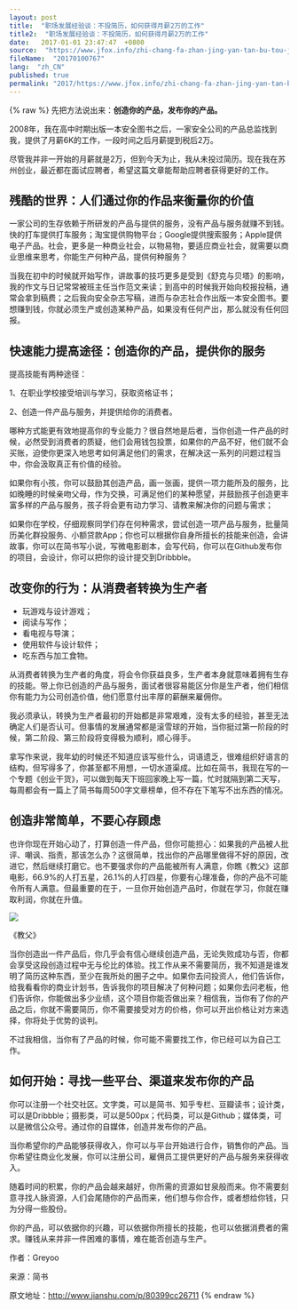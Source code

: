 ```yaml
---
layout: post
title:  "职场发展经验谈：不投简历，如何获得月薪2万的工作"
title2:  "职场发展经验谈：不投简历，如何获得月薪2万的工作"
date:   2017-01-01 23:47:47  +0800
source:  "https://www.jfox.info/zhi-chang-fa-zhan-jing-yan-tan-bu-tou-jian-li-ru-he-huo-de-yue-xin-2-wan-de-gong-zuo.html"
fileName:  "20170100767"
lang:  "zh_CN"
published: true
permalink: "2017/https://www.jfox.info/zhi-chang-fa-zhan-jing-yan-tan-bu-tou-jian-li-ru-he-huo-de-yue-xin-2-wan-de-gong-zuo.html"
---
```

{% raw %}
先把方法说出来：**创造你的产品，发布你的产品。**

2008年，我在高中时期出版一本安全图书之后，一家安全公司的产品总监找到我，提供了月薪6K的工作，一段时间之后月薪提到税后2万。

尽管我并非一开始的月薪就是2万，但到今天为止，我从未投过简历。现在我在苏州创业，最近都在面试应聘者，希望这篇文章能帮助应聘者获得更好的工作。

## 残酷的世界：人们通过你的作品来衡量你的价值

一家公司的生存依赖于所研发的产品与提供的服务，没有产品与服务就赚不到钱。快的打车提供打车服务；淘宝提供购物平台；Google提供搜索服务；Apple提供电子产品。社会，更多是一种商业社会，以物易物，要适应商业社会，就需要以商业思维来思考，你能生产何种产品，提供何种服务？

当我在初中的时候就开始写作，讲故事的技巧更多是受到《舒克与贝塔》的影响，我的作文与日记常常被班主任当作范文来读；到高中的时候我开始向校报投稿，通常会拿到稿费；之后我向安全杂志写稿，进而与杂志社合作出版一本安全图书。要想赚到钱，你就必须生产或创造某种产品，如果没有任何产出，那么就没有任何回报。

## 快速能力提高途径：创造你的产品，提供你的服务

提高技能有两种途径：

1、在职业学校接受培训与学习，获取资格证书；

2、创造一件产品与服务，并提供给你的消费者。

哪种方式能更有效地提高你的专业能力？很自然地是后者，当你创造一件产品的时候，必然受到消费者的质疑，他们会用钱包投票，如果你的产品不好，他们就不会买账，迫使你更深入地思考如何满足他们的需求，在解决这一系列的问题过程当中，你会汲取真正有价值的经验。

如果你有小孩，你可以鼓励其创造产品，画一张画，提供一项力能所及的服务，比如晚睡的时候亲吻父母，作为交换，可满足他们的某种愿望，并鼓励孩子创造更丰富多样的产品与服务，孩子将会更有动力学习、请教来解决你的问题与需求；

如果你在学校，仔细观察同学们存在何种需求，尝试创造一项产品与服务，批量简历美化群投服务、小额贷款App；你也可以根据你自身所擅长的技能来创造，会讲故事，你可以在简书写小说，写微电影剧本，会写代码，你可以在Github发布你的项目，会设计，你可以把你的设计提交到Dribbble。

## 改变你的行为：从消费者转换为生产者

- 玩游戏与设计游戏；
- 阅读与写作；
- 看电视与导演；
- 使用软件与设计软件；
- 吃东西与加工食物。

从消费者转换为生产者的角度，将会令你获益良多，生产者本身就意味着拥有生存的技能。带上你已创造的产品与服务，面试者很容易能区分你是生产者，他们相信你有能力为公司创造价值，他们愿意付出丰厚的薪酬来雇佣你。

我必须承认，转换为生产者最初的开始都是非常艰难，没有太多的经验，甚至无法确定人们是否认可。但事情的发展通常都是滚雪球的开始，当你挺过第一阶段的时候，第二阶段、第三阶段将变得极为顺利，顺心得手。

拿写作来说，我年幼的时候还不知道应该写些什么，词语遗乏，很难组织好语言的结构，但写得多了，你甚至都不用想，一切水道渠成。比如在简书，我现在写的一个专题《创业干货》，可以做到每天下班回家晚上写一篇，忙时就隔到第二天写，每周都会有一篇上了简书每周500字文章榜单，但不存在下笔写不出东西的情况。

## 创造非常简单，不要心存顾虑

也许你现在开始心动了，打算创造一件产品，但你可能担心：如果我的产品被人批评、嘲讽、指责，那该怎么办？这很简单，找出你的产品哪里做得不好的原因，改进它，然后继续打磨它。也不要强求你的产品能被所有人满意，你瞧《教父》这部电影，66.9%的人打五星，26.1%的人打四星，你要有心理准备，你的产品不可能令所有人满意。但最重要的在于，一旦你开始创造产品时，你就在学习，你就在赚取利润，你就在升值。

![](/wp-content/uploads/2015/06/100.png)

《教父》

当你创造出一件产品后，你几乎会有信心继续创造产品，无论失败成功与否，你都会享受这段创造过程中无与伦比的体验。找工作从来不需要简历，我不知道是谁发明了简历这种东西，至少在我所处的圈子之中。如果你去问投资人，他们告诉你，给我看看你的商业计划书，告诉我你的项目解决了何种问题；如果你去问老板，他们告诉你，你能做出多少业绩，这个项目你能否做出来？相信我，当你有了你的产品之后，你就不需要简历，你不需要接受对方的价格，你可以开出价格让对方来选择，你将处于优势的谈判。

不过我相信，当你有了产品的时候，你可能不需要找工作，你已经可以为自己工作。

## 如何开始：寻找一些平台、渠道来发布你的产品

你可以注册一个社交社区。文字类，可以是简书、知乎专栏、豆瓣读书；设计类，可以是Dribbble；摄影类，可以是500px；代码类，可以是Github；媒体类，可以是微信公众号。通过你的自媒体，创造并发布你的产品。

当你希望你的产品能够获得收入，你可以与平台开始进行合作，销售你的产品。当你希望往商业化发展，你可以注册公司，雇佣员工提供更好的产品与服务来获得收入。

随着时间的积累，你的产品会越来越好，你所需的资源如甘泉般而来。你不需要刻意寻找人脉资源，人们会尾随你的产品而来，他们想与你合作，或者想给你钱，只为分得一些股份。

你的产品，可以依据你的兴趣，可以依据你所擅长的技能，也可以依据消费者的需求。赚钱从来并非一件困难的事情，难在能否创造与生产。

作者：Greyoo

来源：简书

原文地址：http://www.jianshu.com/p/80399cc26711
{% endraw %}

